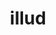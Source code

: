 ---
title: illud
meaning: that
ch: [fifteen, f3, f]
pos: pronounthird
abbgender: (n.)
abbgender2: neut.
gender: neuter
declension: third
six: y
---